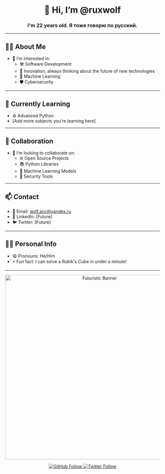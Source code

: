 <h1 align="center">👋 Hi, I’m @ruxwolf</h1>
<h3 align="center">I'm 22 years old. Я тоже говорю по русский.</h3>

---

## 🧑‍🚀 About Me
- 👀 I’m interested in:
  - 🛠️ Software Development
  - 🚀 Innovation, always thinking about the future of new technologies
  - 🤖 Machine Learning
  - 🛡️ Cybersecurity

---

## 🌱 Currently Learning
- ⚙️ Advanced Python
- [Add more subjects you're learning here]

---

## 🤝 Collaboration
- 💞️ I’m looking to collaborate on:
  - 🌐 Open Source Projects
  - 📚 Python Libraries
  - 🧠 Machine Learning Models
  - 🔐 Security Tools

---

## 📫 Contact
- 📧 Email: wolf.acc@yandex.ru
- 💼 LinkedIn: [Future]
- 🐦 Twitter: [Future]

---

## 🧑‍🚀 Personal Info
- 😄 Pronouns: He/Him
- ⚡ Fun fact: I can solve a Rubik's Cube in under a minute!

---

<p align="center">
  <img src="https://i.pinimg.com/originals/f5/8f/e8/f58fe8e19a7e25ddf0c459a3599261d6.gif" alt="Futuristic Banner" width="600"/>
</p>

<p align="center">
  <a href="https://github.com/ruxwolf">
    <img src="https://img.shields.io/github/followers/ruxwolf?label=Follow&style=social" alt="GitHub Follow"/>
  </a>
  <a href="https://twitter.com/Future">
    <img src="https://img.shields.io/twitter/follow/Future?label=Follow&style=social" alt="Twitter Follow"/>
  </a>
</p>

<!---
ruxwolf/ruxwolf is a ✨ special ✨ repository because its `README.md` (this file) appears on your GitHub profile.
You can click the Preview link to take a look at your changes.
--->
